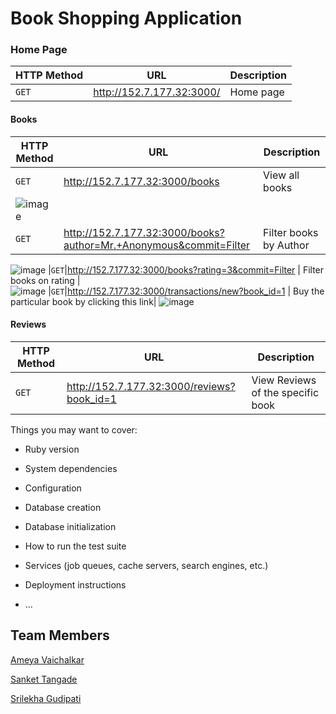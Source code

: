 # Book Shopping Application

### Home Page

|HTTP Method|URL|Description|
|---|---|---|
|`GET`|http://152.7.177.32:3000/ | Home page |

#### Books

|HTTP Method|URL|Description|
|---|---|---|
|`GET`|http://152.7.177.32:3000/books | View all books |
|![image](https://media.github.ncsu.edu/user/26500/files/c107b2dc-3c2e-4837-a82d-944673ced175)| | |
|`GET`|http://152.7.177.32:3000/books?author=Mr.+Anonymous&commit=Filter | Filter books by Author |
![image](https://media.github.ncsu.edu/user/26500/files/25b0de26-9729-4402-b2c8-34868f4fc9d4)
|`GET`|http://152.7.177.32:3000/books?rating=3&commit=Filter | Filter books on rating |  
![image](https://media.github.ncsu.edu/user/26500/files/2a76b99b-188a-4491-823f-4fc025f97e03)
|`GET`|http://152.7.177.32:3000/transactions/new?book_id=1 | Buy the particular book by clicking this link|
![image](https://media.github.ncsu.edu/user/26500/files/c3b7e730-8512-44c4-818d-80f6bf870a99)


#### Reviews

|HTTP Method|URL|Description|
|---|---|---|
|`GET`|http://152.7.177.32:3000/reviews?book_id=1 | View Reviews of the specific book |


Things you may want to cover:

* Ruby version

* System dependencies

* Configuration

* Database creation

* Database initialization

* How to run the test suite

* Services (job queues, cache servers, search engines, etc.)

* Deployment instructions

* ...


## Team Members
[Ameya Vaichalkar](https://github.com/ameyagv)

[Sanket Tangade](https://github.ncsu.edu/sstangad)

[Srilekha Gudipati](https://github.ncsu.edu/sngudipa)
